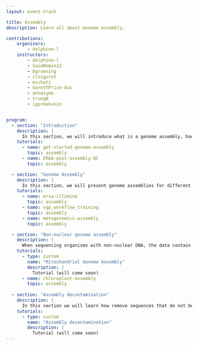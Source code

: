 ```yaml
---
layout: event-track

title: Assembly
description: Learn all about Genome assembly. 

contributions:
    organisers:
        - delphine-l
    instructors:
        - delphine-l
        - SaimMomin12
        - bgruening
        - clsiguret
        - mschatz
        - GarethPrice-Aus
        - annasyme
        - trungN
        - igormakunin


program:
  - section: "Introduction" 
    description: |
      In this section, we will introduce what is a genome assembly, how it works, and the metrics to evaluate the quality of an assembly.  
    tutorials:
      - name: get-started-genome-assembly
        topic: assembly
      - name: ERGA-post-assembly-QC
        topic: assembly

  - section: "Genome Assembly" 
    description: |
      In this section, we will present genome assemblies for different types of organisms.  
    tutorials:
      - name: mrsa-illumina
        topic: assembly
      - name: vgp_workflow_training
        topic: assembly
      - name: metagenomics-assembly
        topic: assembly

  - section: "Non-nuclear genome assembly" 
    description: |
      When sequencing organisms with non-nuclear DNA, the data contain sequencing for both nuclear and non-nuclear DNA. In this section we will learn how to assemble organelles genome.  
    tutorials:
      - type: custom
        name: "Mitochondrial Genome Assembly"
        description: |
          Tutorial (will come soon)
      - name: chloroplast-assembly
        topic: assembly
        
  - section: "Assembly decontamination" 
    description: |
      In this section we will learn how remove sequences that do not belong to the organism you want to sequence.  
    tutorials:
      - type: custom
        name: "Assembly decontamination"
        description: |
          Tutorial (will come soon)
---
```




